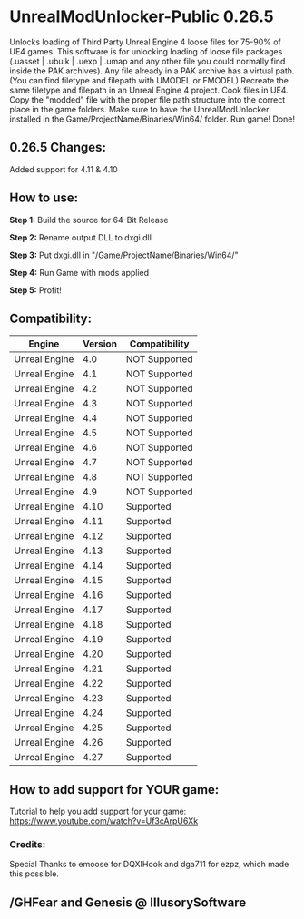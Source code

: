# UnrealModUnlocker-Public 0.26.5
Unlocks loading of Third Party Unreal Engine 4 loose files for 75-90% of UE4 games.
This software is for unlocking loading of loose file packages (.uasset | .ubulk | .uexp | .umap and any other file you could normally find inside the PAK archives).
Any file already in a PAK archive has a virtual path. (You can find filetype and filepath with UMODEL or FMODEL)
Recreate the same filetype and filepath in an Unreal Engine 4 project.
Cook files in UE4.
Copy the "modded" file with the proper file path structure into the correct place in the game folders.
Make sure to have the UnrealModUnlocker installed in the Game/ProjectName/Binaries/Win64/ folder.
Run game!
Done!

## 0.26.5 Changes:

Added support for 4.11 & 4.10


## How to use:
**Step 1:** Build the source for 64-Bit Release

**Step 2:** Rename output DLL to dxgi.dll

**Step 3:** Put dxgi.dll in "/Game/ProjectName/Binaries/Win64/"

**Step 4:** Run Game with mods applied

**Step 5:** Profit!



## Compatibility:

Engine  | Version |  Compatibility
------------- | ------------- | -------------
Unreal Engine | 4.0  | NOT Supported
Unreal Engine | 4.1  | NOT Supported
Unreal Engine | 4.2  | NOT Supported
Unreal Engine | 4.3  | NOT Supported
Unreal Engine | 4.4  | NOT Supported
Unreal Engine | 4.5  | NOT Supported
Unreal Engine | 4.6  | NOT Supported
Unreal Engine | 4.7  | NOT Supported
Unreal Engine | 4.8  | NOT Supported
Unreal Engine | 4.9  | NOT Supported
Unreal Engine | 4.10  | Supported
Unreal Engine | 4.11  | Supported
Unreal Engine | 4.12  | Supported
Unreal Engine | 4.13  | Supported
Unreal Engine | 4.14  | Supported
Unreal Engine | 4.15  | Supported
Unreal Engine | 4.16  | Supported
Unreal Engine | 4.17  | Supported
Unreal Engine | 4.18  | Supported
Unreal Engine | 4.19  | Supported
Unreal Engine | 4.20  | Supported
Unreal Engine | 4.21  | Supported
Unreal Engine | 4.22  | Supported
Unreal Engine | 4.23  | Supported
Unreal Engine | 4.24  | Supported
Unreal Engine | 4.25  | Supported
Unreal Engine | 4.26  | Supported
Unreal Engine | 4.27  | Supported

## How to add support for YOUR game:
Tutorial to help you add support for your game: https://www.youtube.com/watch?v=Uf3cArpU6Xk



### Credits:
Special Thanks to emoose for DQXIHook and dga711 for ezpz, which made this possible.


## /GHFear and Genesis @ IllusorySoftware
